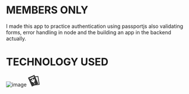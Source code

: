# MEMBERS ONLY
I made this app to practice authentication using passportjs also validating forms, error handling in node and the building an app in the backend actually.
# TECHNOLOGY USED
![image](https://github.com/user-attachments/assets/8cc8c84f-bb57-4cf7-90fd-6537bcbc0e1e)
![Passport.js Logo](https://raw.githubusercontent.com/passport/passport-logo/master/passportjs.svg)



